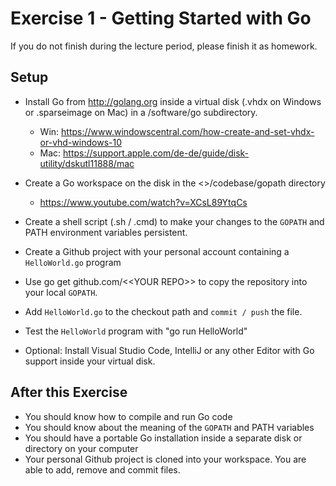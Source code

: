 # Exercise 1 - Getting Started with Go

If you do not finish during the lecture period, please finish it as homework.

## Setup

- Install Go from <http://golang.org> inside a virtual disk
  (.vhdx on Windows or .sparseimage on Mac) in a /software/go subdirectory.

  - Win: <https://www.windowscentral.com/how-create-and-set-vhdx-or-vhd-windows-10>
  - Mac: <https://support.apple.com/de-de/guide/disk-utility/dskutl11888/mac>

- Create a Go workspace on the disk in the <<DISK>>/codebase/gopath directory
  - <https://www.youtube.com/watch?v=XCsL89YtqCs>
- Create a shell script (.sh / .cmd) to make your changes to the `GOPATH` and PATH environment variables persistent.
- Create a Github project with your personal account containing a `HelloWorld.go` program
- Use go get github.com/\<\<YOUR REPO\>\> to copy the repository into your local `GOPATH`.
- Add `HelloWorld.go` to the checkout path and `commit / push` the file.
- Test the `HelloWorld` program with "go run HelloWorld"
- Optional: Install Visual Studio Code, IntelliJ or any other Editor with Go support inside your virtual disk.

## After this Exercise

- You should know how to compile and run Go code
- You should know about the meaning of the `GOPATH` and PATH variables
- You should have a portable Go installation inside a separate disk or directory on your computer
- Your personal Github project is cloned into your workspace. You are able to add, remove and commit files.